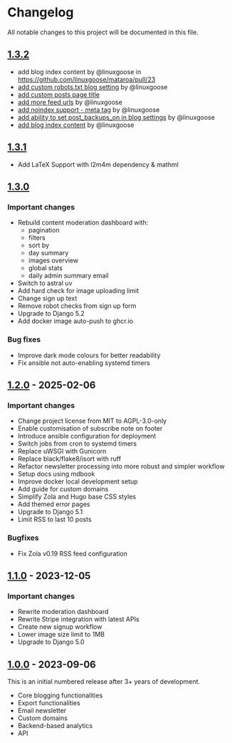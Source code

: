 # Changelog

All notable changes to this project will be documented in this file.

## [1.3.2](https://github.com/linuxgoose/mataroa/releases/tag/1.3.2)
* add blog index content by @linuxgoose in https://github.com/linuxgoose/mataroa/pull/23
* [add custom robots.txt blog setting](https://github.com/linuxgoose/mataroa/commit/47bd06b3a71d75ddf73a91958b2e3101c675633e) by @linuxgoose
* [add custom posts page title](https://github.com/linuxgoose/mataroa/commit/3ac28fdb08b59310c6fcc313a6af511320a66f50)
* [add more feed urls](https://github.com/linuxgoose/mataroa/commit/b57c9d0b06642b4983258ffd2bdf57cd18d49613) by @linuxgoose
* [add noindex support - meta tag](https://github.com/linuxgoose/mataroa/commit/dcbd6e2360068953bcd72910c76574b4a63a35a0) by @linuxgoose
* [add ability to set post_backups_on in blog settings](https://github.com/linuxgoose/mataroa/commit/ac590b7092b9786b1d7e4d1cb6aa6a7c88937237) by @linuxgoose
* [add blog index content](https://github.com/linuxgoose/mataroa/commit/f480264f048edbf0b9164388e3a77de95c48fc55) by @linuxgoose

## [1.3.1](https://github.com/linuxgoose/mataroa/releases/tag/1.3.1)
* Add LaTeX Support with l2m4m dependency & mathml

## [1.3.0](https://github.com/mataroablog/mataroa/compare/v1.2...v1.3)

### Important changes

* Rebuild content moderation dashboard with:
    * pagination
    * filters
    * sort by
    * day summary
    * images overview
    * global stats
    * daily admin summary email
* Switch to astral uv
* Add hard check for image uploading limit
* Change sign up text
* Remove robot checks from sign up form
* Upgrade to Django 5.2
* Add docker image auto-push to ghcr.io

### Bug fixes

* Improve dark mode colours for better readability
* Fix ansible not auto-enabling systemd timers

## [1.2.0](https://github.com/mataroablog/mataroa/compare/v1.1...v1.2) - 2025-02-06

### Important changes

* Change project license from MIT to AGPL-3.0-only
* Enable customisation of subscribe note on footer
* Introduce ansible configuration for deployment
* Switch jobs from cron to systemd timers
* Replace uWSGI with Gunicorn
* Replace black/flake8/isort with ruff
* Refactor newsletter processing into more robust and simpler workflow
* Setup docs using mdbook
* Improve docker local development setup
* Add guide for custom domains
* Simplify Zola and Hugo base CSS styles
* Add themed error pages
* Upgrade to Django 5.1
* Limit RSS to last 10 posts

### Bugfixes

* Fix Zola v0.19 RSS feed configuration

## [1.1.0](https://github.com/mataroablog/mataroa/compare/v1.0...v1.1) - 2023-12-05

### Important changes

* Rewrite moderation dashboard
* Rewrite Stripe integration with latest APIs
* Create new signup workflow
* Lower image size limit to 1MB
* Upgrade to Django 5.0

## [1.0.0](https://github.com/mataroablog/mataroa/compare/5ff277da71fb653631ea38407cd6154e831be540...v1.0) - 2023-09-06

This is an initial numbered release after 3+ years of development.

* Core blogging functionalities
* Export functionalities
* Email newsletter
* Custom domains
* Backend-based analytics
* API
